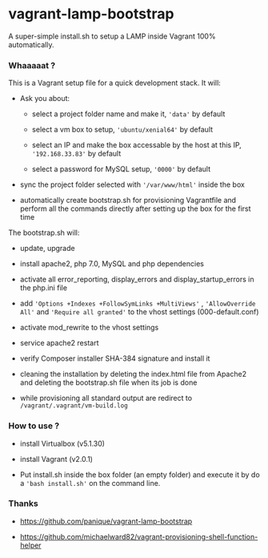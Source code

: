 # vagrant-lamp-bootstrap

A super-simple install.sh to setup a LAMP inside Vagrant 100% automatically.

### Whaaaaat ?

This is a Vagrant setup file for a quick development stack. It will:

* Ask you about:

  * select a project folder name and make it, `'data'` by default

  * select a vm box to setup, `'ubuntu/xenial64'` by default

  * select an IP and make the box accessable by the host at this IP, `'192.168.33.83'` by default

  * select a password for MySQL setup, `'0000'` by default

* sync the project folder selected with `'/var/www/html'` inside the box

* automatically create bootstrap.sh for provisioning Vagrantfile and perform all the commands directly after setting up the box for the first time

The bootstrap.sh will:

* update, upgrade

* install apache2, php 7.0, MySQL and php dependencies

* activate all error_reporting, display_errors and display_startup_errors in the php.ini file

* add `'Options +Indexes +FollowSymLinks +MultiViews'` , `'AllowOverride All'` and `'Require all granted'` to the vhost settings (000-default.conf)

* activate mod_rewrite to the vhost settings

* service apache2 restart

* verify Composer installer SHA-384 signature and install it

* cleaning the installation by deleting the index.html file from Apache2 and deleting the bootstrap.sh file when its job is done

* while provisioning all standard output are redirect to `/vagrant/.vagrant/vm-build.log`

### How to use ?

* install Virtualbox (v5.1.30)

* install Vagrant (v2.0.1)

* Put install.sh inside the box folder (an empty folder) and execute it by do a `'bash install.sh'` on the command line.

### Thanks 

* https://github.com/panique/vagrant-lamp-bootstrap

* https://github.com/michaelward82/vagrant-provisioning-shell-function-helper

